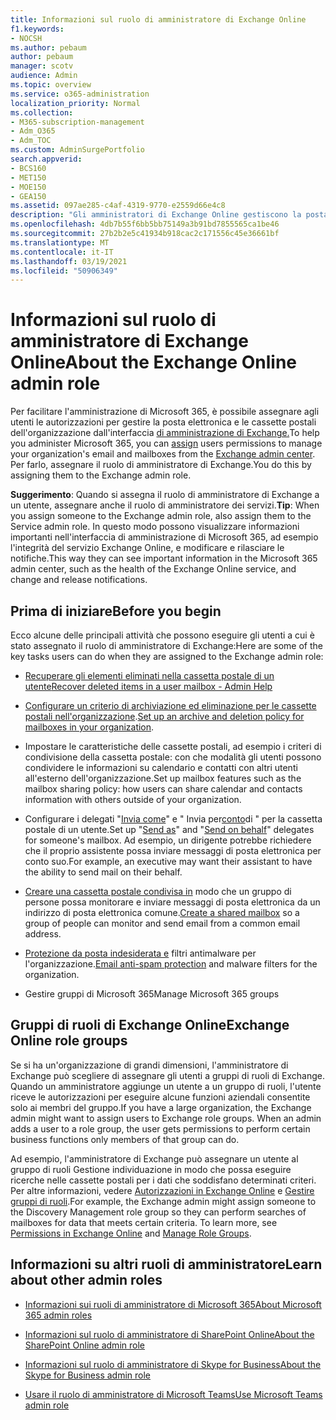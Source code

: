 ```yaml
---
title: Informazioni sul ruolo di amministratore di Exchange Online
f1.keywords:
- NOCSH
ms.author: pebaum
author: pebaum
manager: scotv
audience: Admin
ms.topic: overview
ms.service: o365-administration
localization_priority: Normal
ms.collection:
- M365-subscription-management
- Adm_O365
- Adm_TOC
ms.custom: AdminSurgePortfolio
search.appverid:
- BCS160
- MET150
- MOE150
- GEA150
ms.assetid: 097ae285-c4af-4319-9770-e2559d66e4c8
description: "Gli amministratori di Exchange Online gestiscono la posta elettronica e le cassette postali dell'organizzazione. Ad esempio, recuperano gli elementi eliminati nella cassetta postale di un utente. "
ms.openlocfilehash: 4db7b55f6bb5bb75149a3b91bd7855565ca1be46
ms.sourcegitcommit: 27b2b2e5c41934b918cac2c171556c45e36661bf
ms.translationtype: MT
ms.contentlocale: it-IT
ms.lasthandoff: 03/19/2021
ms.locfileid: "50906349"
---
```

# <a name="about-the-exchange-online-admin-role"></a><span data-ttu-id="5a7fb-104">Informazioni sul ruolo di amministratore di Exchange Online</span><span class="sxs-lookup"><span data-stu-id="5a7fb-104">About the Exchange Online admin role</span></span>

<span data-ttu-id="5a7fb-105">Per facilitare l'amministrazione di Microsoft [](assign-admin-roles.md) 365, è possibile assegnare agli utenti le autorizzazioni per gestire la posta elettronica e le cassette postali dell'organizzazione dall'interfaccia [di amministrazione di Exchange.](/exchange/exchange-admin-center)</span><span class="sxs-lookup"><span data-stu-id="5a7fb-105">To help you administer Microsoft 365, you can [assign](assign-admin-roles.md) users permissions to manage your organization's email and mailboxes from the [Exchange admin center](/exchange/exchange-admin-center).</span></span> <span data-ttu-id="5a7fb-106">Per farlo, assegnare il ruolo di amministratore di Exchange.</span><span class="sxs-lookup"><span data-stu-id="5a7fb-106">You do this by assigning them to the Exchange admin role.</span></span>
  
 <span data-ttu-id="5a7fb-107">**Suggerimento**: Quando si assegna il ruolo di amministratore di Exchange a un utente, assegnare anche il ruolo di amministratore dei servizi.</span><span class="sxs-lookup"><span data-stu-id="5a7fb-107">**Tip**: When you assign someone to the Exchange admin role, also assign them to the Service admin role.</span></span> <span data-ttu-id="5a7fb-108">In questo modo possono visualizzare informazioni importanti nell'interfaccia di amministrazione di Microsoft 365, ad esempio l'integrità del servizio Exchange Online, e modificare e rilasciare le notifiche.</span><span class="sxs-lookup"><span data-stu-id="5a7fb-108">This way they can see important information in the Microsoft 365 admin center, such as the health of the Exchange Online service, and change and release notifications.</span></span>
  
## <a name="before-you-begin"></a><span data-ttu-id="5a7fb-109">Prima di iniziare</span><span class="sxs-lookup"><span data-stu-id="5a7fb-109">Before you begin</span></span>

<span data-ttu-id="5a7fb-110">Ecco alcune delle principali attività che possono eseguire gli utenti a cui è stato assegnato il ruolo di amministratore di Exchange:</span><span class="sxs-lookup"><span data-stu-id="5a7fb-110">Here are some of the key tasks users can do when they are assigned to the Exchange admin role:</span></span>
  
- [<span data-ttu-id="5a7fb-111">Recuperare gli elementi eliminati nella cassetta postale di un utente</span><span class="sxs-lookup"><span data-stu-id="5a7fb-111">Recover deleted items in a user mailbox - Admin Help</span></span>](/Exchange/recipients-in-exchange-online/manage-user-mailboxes/recover-deleted-messages)

- <span data-ttu-id="5a7fb-112">[Configurare un criterio di archiviazione ed eliminazione per le cassette postali nell'organizzazione](../../compliance/set-up-an-archive-and-deletion-policy-for-mailboxes.md).</span><span class="sxs-lookup"><span data-stu-id="5a7fb-112">[Set up an archive and deletion policy for mailboxes in your organization](../../compliance/set-up-an-archive-and-deletion-policy-for-mailboxes.md).</span></span>

- <span data-ttu-id="5a7fb-113">Impostare le caratteristiche delle cassette postali, ad esempio i criteri di condivisione della cassetta postale: con che modalità gli utenti possono condividere le informazioni su calendario e contatti con altri utenti all'esterno dell'organizzazione.</span><span class="sxs-lookup"><span data-stu-id="5a7fb-113">Set up mailbox features such as the mailbox sharing policy: how users can share calendar and contacts information with others outside of your organization.</span></span>

- <span data-ttu-id="5a7fb-114">Configurare i delegati "[Invia come](give-mailbox-permissions-to-another-user.md#send-email-from-another-users-mailbox)" e " Invia per[conto](give-mailbox-permissions-to-another-user.md#send-email-on-behalf-of-another-user)di " per la cassetta postale di un utente.</span><span class="sxs-lookup"><span data-stu-id="5a7fb-114">Set up "[Send as](give-mailbox-permissions-to-another-user.md#send-email-from-another-users-mailbox)" and "[Send on behalf](give-mailbox-permissions-to-another-user.md#send-email-on-behalf-of-another-user)" delegates for someone's mailbox.</span></span> <span data-ttu-id="5a7fb-115">Ad esempio, un dirigente potrebbe richiedere che il proprio assistente possa inviare messaggi di posta elettronica per conto suo.</span><span class="sxs-lookup"><span data-stu-id="5a7fb-115">For example, an executive may want their assistant to have the ability to send mail on their behalf.</span></span>

- <span data-ttu-id="5a7fb-116">[Creare una cassetta postale condivisa in](../email/create-a-shared-mailbox.md) modo che un gruppo di persone possa monitorare e inviare messaggi di posta elettronica da un indirizzo di posta elettronica comune.</span><span class="sxs-lookup"><span data-stu-id="5a7fb-116">[Create a shared mailbox](../email/create-a-shared-mailbox.md) so a group of people can monitor and send email from a common email address.</span></span>

- <span data-ttu-id="5a7fb-117">[Protezione da posta indesiderata e](../../security/office-365-security/anti-spam-protection.md) filtri antimalware per l'organizzazione.</span><span class="sxs-lookup"><span data-stu-id="5a7fb-117">[Email anti-spam protection](../../security/office-365-security/anti-spam-protection.md) and malware filters for the organization.</span></span>

- <span data-ttu-id="5a7fb-118">Gestire gruppi di Microsoft 365</span><span class="sxs-lookup"><span data-stu-id="5a7fb-118">Manage Microsoft 365 groups</span></span>

## <a name="exchange-online-role-groups"></a><span data-ttu-id="5a7fb-119">Gruppi di ruoli di Exchange Online</span><span class="sxs-lookup"><span data-stu-id="5a7fb-119">Exchange Online role groups</span></span>

<span data-ttu-id="5a7fb-p105">Se si ha un'organizzazione di grandi dimensioni, l'amministratore di Exchange può scegliere di assegnare gli utenti a gruppi di ruoli di Exchange. Quando un amministratore aggiunge un utente a un gruppo di ruoli, l'utente riceve le autorizzazioni per eseguire alcune funzioni aziendali consentite solo ai membri del gruppo.</span><span class="sxs-lookup"><span data-stu-id="5a7fb-p105">If you have a large organization, the Exchange admin might want to assign users to Exchange role groups. When an admin adds a user to a role group, the user gets permissions to perform certain business functions only members of that group can do.</span></span>
  
 <span data-ttu-id="5a7fb-p106">Ad esempio, l'amministratore di Exchange può assegnare un utente al gruppo di ruoli Gestione individuazione in modo che possa eseguire ricerche nelle cassette postali per i dati che soddisfano determinati criteri. Per altre informazioni, vedere [Autorizzazioni in Exchange Online](/exchange/permissions-exo/permissions-exo) e [Gestire gruppi di ruoli](/exchange/manage-role-groups-exchange-2013-help).</span><span class="sxs-lookup"><span data-stu-id="5a7fb-p106">For example, the Exchange admin might assign someone to the Discovery Management role group so they can perform searches of mailboxes for data that meets certain criteria. To learn more, see [Permissions in Exchange Online](/exchange/permissions-exo/permissions-exo) and [Manage Role Groups](/exchange/manage-role-groups-exchange-2013-help).</span></span>
  
## <a name="learn-about-other-admin-roles"></a><span data-ttu-id="5a7fb-124">Informazioni su altri ruoli di amministratore</span><span class="sxs-lookup"><span data-stu-id="5a7fb-124">Learn about other admin roles</span></span>

- [<span data-ttu-id="5a7fb-125">Informazioni sui ruoli di amministratore di Microsoft 365</span><span class="sxs-lookup"><span data-stu-id="5a7fb-125">About Microsoft 365 admin roles</span></span>](about-admin-roles.md)

- [<span data-ttu-id="5a7fb-126">Informazioni sul ruolo di amministratore di SharePoint Online</span><span class="sxs-lookup"><span data-stu-id="5a7fb-126">About the SharePoint Online admin role</span></span>](/sharepoint/sharepoint-admin-role)

- [<span data-ttu-id="5a7fb-127">Informazioni sul ruolo di amministratore di Skype for Business</span><span class="sxs-lookup"><span data-stu-id="5a7fb-127">About the Skype for Business admin role</span></span>](/skypeforbusiness/skype-for-business-online)

- [<span data-ttu-id="5a7fb-128">Usare il ruolo di amministratore di Microsoft Teams</span><span class="sxs-lookup"><span data-stu-id="5a7fb-128">Use Microsoft Teams admin role</span></span>](/MicrosoftTeams/using-admin-roles)